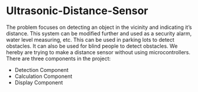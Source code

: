 # Ultrasonic-Distance-Sensor

The problem focuses on detecting an object in the vicinity and indicating it’s distance. This system can be modified further and used as a security alarm, water level measuring, etc. This can be used in parking lots to detect obstacles. It can also be used for blind people to detect obstacles. We hereby are trying to make a distance sensor without using microcontrollers. There are three components in the project:
 - Detection Component
 - Calculation Component
 - Display Component
